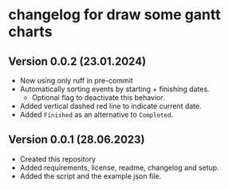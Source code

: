 # changelog for draw some gantt charts

Version 0.0.2 (23.01.2024)
-------------
- Now using only ruff in pre-commit
- Automatically sorting events by starting + finishing dates.
    - Optional flag to deactivate this behavior.
- Added vertical dashed red line to indicate current date.
- Added `Finished` as an alternative to `Completed`.

Version 0.0.1 (28.06.2023)
-------------
- Created this repository
- Added requirements, license, readme, changelog and setup.
- Added the script and the example json file.

